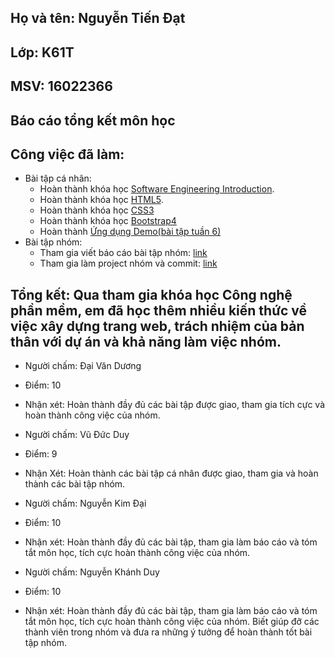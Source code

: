 ## Họ và tên: Nguyễn Tiến Đạt
## Lớp: K61T
## MSV: 16022366

## Báo cáo tổng kết môn học

## Công việc đã làm:

* Bài tập cá nhân:
	- Hoàn thành khóa học [Software Engineering Introduction](https://github.com/NguyenTienDatt/INT2208-2-2018/tree/master/NguyenTienDat/Bai%20tap%20tuan%209-12).
	- Hoàn thành khóa học [HTML5](https://github.com/truonganhhoang/INT2208-2-2018/tree/master/NguyenTienDat/C%E1%BA%ADp%20nh%E1%BA%ADt%20ti%E1%BA%BFn%20%C4%91%E1%BB%99%20HTML%205).
	- Hoàn thành khóa học [CSS3](https://github.com/truonganhhoang/INT2208-2-2018/tree/master/NguyenTienDat/CSS3)
	- Hoàn thành khóa học [Bootstrap4](https://github.com/truonganhhoang/INT2208-2-2018/tree/master/NguyenTienDat/Bootstrap4)
	- Hoàn thành [Ứng dụng Demo(bài tập tuần 6)](https://github.com/truonganhhoang/INT2208-2-2018/tree/master/NguyenTienDat/Bai-tap-tuan-6)  
* Bài tập nhóm:
	- Tham gia viết báo cáo bài tập nhóm: [link](https://docs.google.com/document/d/1PSt0JK8gl7i3VTp_l_H9uK71v7lyUe81sUKVzEEuk1A/edit#heading=h.fgxchfpvjt5f)
	- Tham gia làm project nhóm và commit: [link](https://github.com/truonganhhoang/INT2208-2-2018/tree/master/nhom-HLT)
## Tổng kết: Qua tham gia khóa học Công nghệ phần mềm, em đã học thêm nhiều kiến thức về việc xây dựng trang web, trách nhiệm của bản thân với dự án và khả năng làm việc nhóm.


* Người chấm: Đại Văn Dương
* Điểm: 10
* Nhận xét: Hoàn thành đầy đủ các bài tập được giao, tham gia tích cực và hoàn thành công việc của nhóm.
* Người chấm: Vũ Đức Duy
* Điểm: 9
* Nhận Xét: Hoàn thành các bài tập cá nhân được giao, tham gia và hoàn thành các bài tập nhóm.

* Người chấm: Nguyễn Kim Đại
* Điểm: 10
* Nhận xét: Hoàn thành đầy đủ các bài tập, tham gia làm báo cáo và tóm tắt môn học, tích cực hoàn thành công việc của nhóm.

* Người chấm: Nguyễn Khánh Duy
* Điểm: 10
* Nhận xét: Hoàn thành đầy đủ các bài tập, tham gia làm báo cáo và tóm tắt môn học, tích cực hoàn thành công việc của nhóm. Biết giúp đỡ các thành viên trong nhóm và đưa ra những ý tưởng để hoàn thành tốt bài tập nhóm.

